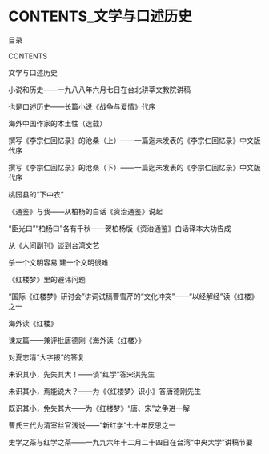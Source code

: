 # CONTENTS_文学与口述历史

目录

CONTENTS

文学与口述历史

小说和历史——一九八八年六月七日在台北耕莘文教院讲稿

也是口述历史——长篇小说《战争与爱情》代序

海外中国作家的本土性（选载）

撰写《李宗仁回忆录》的沧桑（上）——一篇迄未发表的《李宗仁回忆录》中文版代序

撰写《李宗仁回忆录》的沧桑（下）——一篇迄未发表的《李宗仁回忆录》中文版代序

桃园县的“下中农”

《通鉴》与我——从柏杨的白话《资治通鉴》说起

“臣光曰”“柏杨曰”各有千秋——贺柏杨版《资治通鉴》白话译本大功告成

从《人间副刊》谈到台湾文艺

杀一个文明容易 建一个文明很难

《红楼梦》里的避讳问题

“国际《红楼梦》研讨会”讲词试稿曹雪芹的“文化冲突”——“以经解经”读《红楼》之一

海外读《红楼》

谏友篇——兼评批唐德刚《海外读〈红楼〉》

对夏志清“大字报”的答复

未识其小，先失其大！——谈“红学”答宋淇先生

未识其小，焉能说大？——为《〈红楼梦〉识小》答唐德刚先生

既识其小，免失其大——为《红楼梦》“唐、宋”之争进一解

曹氏三代为清室丝官浅说——“新红学”七十年反思之一

史学之茶与红学之茶——一九九六年十二月二十四日在台湾“中央大学”讲稿节要